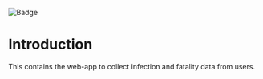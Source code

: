 ![Badge](https://github.com/shishirpy/overcount-flask/actions/workflows/python-app.yml/badge.svg)
# Introduction

This contains the web-app to collect infection and fatality data from users.